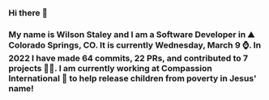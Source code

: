 ### Hi there 👋

### My name is Wilson Staley and I am a Software Developer in ⛰ Colorado Springs, CO.  It is currently Wednesday, March 9 ⌚. In 2022 I have made 64 commits, 22 PRs, and contributed to 7 projects 👨‍💻. I am currently working at Compassion International 🏢 to help release children from poverty in Jesus' name!